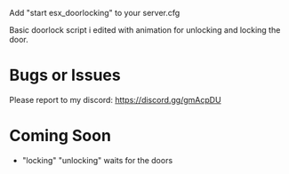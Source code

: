 Add "start esx_doorlocking" to your server.cfg

Basic doorlock script i edited with animation for unlocking and locking the door. 





# Bugs or Issues
Please report to my discord: https://discord.gg/gmAcpDU


# Coming Soon
- "locking" "unlocking" waits for the doors
